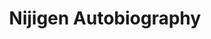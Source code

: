 ---
title: Nijigen Autobiography
introduction: Describing one's own Nijigen deeds with magical and 中二 words
---